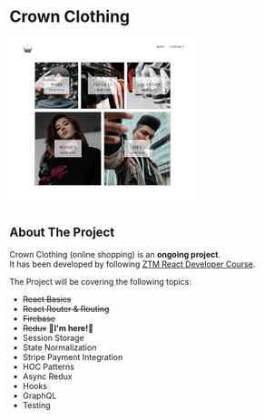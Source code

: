 # Crown Clothing

<a href="https://zeynebesendir.github.io/crwn-clothing">
  <img src="src/assets/crownClothing.png" height="300" />
</a>

## About The Project

Crown Clothing (online shopping) is an **ongoing project**.
<br/>
It has been developed by following [ZTM React Developer Course](https://www.udemy.com/course/complete-react-developer-zero-to-mastery/).

The Project will be covering the following topics:
 * ~~React Basics~~
 * ~~React Router & Routing~~
 * ~~Firebase~~
 * ~~Redux~~    **👋I'm here!👋**
 * Session Storage
 * State Normalization
 * Stripe Payment Integration
 * HOC Patterns
 * Async Redux
 * Hooks
 * GraphQL
 * Testing
